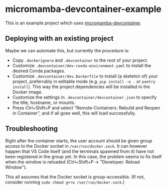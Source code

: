 # micromamba-devcontainer-example

This is an example project which uses [micromamba-devcontainer](https://github.com/maresb/micromamba-devcontainer).

## Deploying with an existing project

Maybe we can automate this, but currently the procedure is:

* Copy `.dockerignore` and `.devcontainer` to the root of your project.
* Customize `.devcontainer/dev-conda-environment.yaml` to install the desired Conda packages.
* Customize `.devcontainer/dev.Dockerfile` to install (a skeleton of) your project, preferrably in editable mode (e.g. `pip install -e .` or `poetry install`). This way the project dependencies will be installed in the Docker image.
* Customize the settings in `.devcontainer/devcontainer.json` to specify the title, hostname, or mounts.
* Press Ctrl+Shift+P and select "Remote-Containers: Rebuild and Reopen in Container", and if all goes well, this will load successfully.

## Troubleshooting

Right after the container starts, the user account should be given group access to the Docker socket in `/var/run/docker.sock`. It can however happen that VS Code itself (and the terminals spawned from it) have not been registered in the group yet. In this case, the problem seems to fix itself when the window is reloaded (Ctrl+Shift+P → "Developer: Reload Window").

This all assumes that the Docker socket is group-accessible. (If not, consider running `sudo chmod g+rw /var/run/docker.sock`.)
